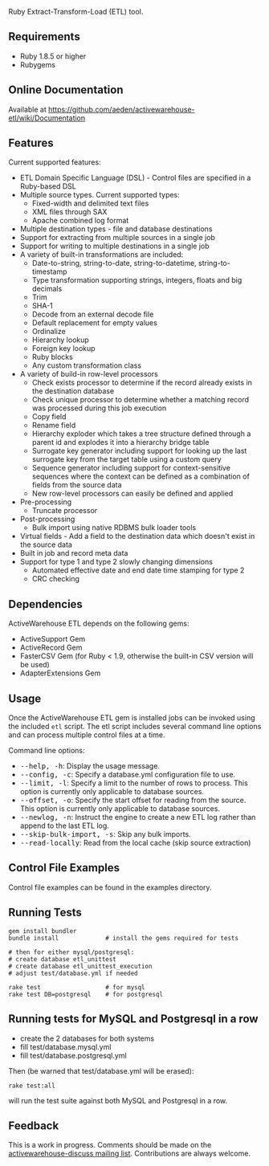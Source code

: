 Ruby Extract-Transform-Load (ETL) tool.

## Requirements

* Ruby 1.8.5 or higher
* Rubygems

## Online Documentation

Available at https://github.com/aeden/activewarehouse-etl/wiki/Documentation

## Features

Current supported features:

* ETL Domain Specific Language (DSL) - Control files are specified in a Ruby-based DSL
* Multiple source types. Current supported types:
  * Fixed-width and delimited text files
  * XML files through SAX
  * Apache combined log format
* Multiple destination types - file and database destinations
* Support for extracting from multiple sources in a single job
* Support for writing to multiple destinations in a single job
* A variety of built-in transformations are included:
  * Date-to-string, string-to-date, string-to-datetime, string-to-timestamp
  * Type transformation supporting strings, integers, floats and big decimals
  * Trim
  * SHA-1
  * Decode from an external decode file
  * Default replacement for empty values
  * Ordinalize
  * Hierarchy lookup
  * Foreign key lookup
  * Ruby blocks
  * Any custom transformation class
* A variety of build-in row-level processors
  * Check exists processor to determine if the record already exists in the destination database
  * Check unique processor to determine whether a matching record was processed during this job execution
  * Copy field
  * Rename field
  * Hierarchy exploder which takes a tree structure defined through a parent id and explodes it into a hierarchy bridge table
  * Surrogate key generator including support for looking up the last surrogate key from the target table using a custom query
  * Sequence generator including support for context-sensitive sequences where the context can be defined as a combination of fields from the source data
  * New row-level processors can easily be defined and applied
* Pre-processing
  * Truncate processor
* Post-processing
  * Bulk import using native RDBMS bulk loader tools
* Virtual fields - Add a field to the destination data which doesn't exist in the source data
* Built in job and record meta data
* Support for type 1 and type 2 slowly changing dimensions
  * Automated effective date and end date time stamping for type 2
  * CRC checking

## Dependencies

ActiveWarehouse ETL depends on the following gems:

* ActiveSupport Gem
* ActiveRecord Gem
* FasterCSV Gem (for Ruby < 1.9, otherwise the built-in CSV version will be used)
* AdapterExtensions Gem

## Usage

Once the ActiveWarehouse ETL gem is installed jobs can be invoked using the
included `etl` script. The etl script includes several command line options
and can process multiple control files at a time.

Command line options:

* <tt>--help, -h</tt>: Display the usage message.
* <tt>--config, -c</tt>: Specify a database.yml configuration file to use.
* <tt>--limit, -l</tt>: Specify a limit to the number of rows to process. This option is currently only applicable to database sources.
* <tt>--offset, -o</tt>: Specify the start offset for reading from the source. This option is currently only applicable to database sources.
* <tt>--newlog, -n</tt>: Instruct the engine to create a new ETL log rather than append to the last ETL log.
* <tt>--skip-bulk-import, -s</tt>: Skip any bulk imports.
* <tt>--read-locally</tt>: Read from the local cache (skip source extraction)

## Control File Examples

Control file examples can be found in the examples directory.

## Running Tests

    gem install bundler
    bundle install             # install the gems required for tests
    
    # then for either mysql/postgresql:
    # create database etl_unittest
    # create database etl_unittest_execution
    # adjust test/database.yml if needed

    rake test                  # for mysql
    rake test DB=postgresql    # for postgresql

## Running tests for MySQL and Postgresql in a row

* create the 2 databases for both systems
* fill test/database.mysql.yml
* fill test/database.postgresql.yml

Then (be warned that test/database.yml will be erased):

    rake test:all
    
will run the test suite against both MySQL and Postgresql in a row.

## Feedback

This is a work in progress. Comments should be made on the [activewarehouse-discuss mailing list](http://groups.google.com/group/activewarehouse-discuss). Contributions are always welcome.